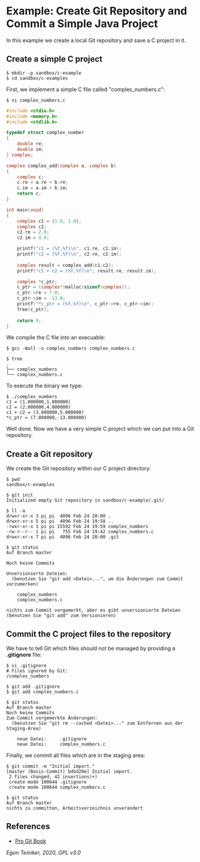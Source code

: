 # Example: Create Git Repository and Commit a Simple Java Project

In this example we create a local Git repository and save a C 
project in it.

## Create a simple C project

```
$ mkdir -p sandbox/c-example
$ cd sandbox/c-examples
```

First, we implement a simple C file called "complex_numbers.c":
```
$ vi complex_numbers.c
```

```C
#include <stdio.h>
#include <memory.h>
#include <stdlib.h>

typedef struct complex_number
{
    double re;
    double im;
} complex;

complex complex_add(complex a, complex b)
{
	complex c;
    c.re = a.re + b.re;
    c.im = a.im + b.im;
    return c;
}

int main(void)
{
    complex c1 = {1.0, 1.0};
    complex c2;
    c2.re = 2.0;
    c2.im = 4.0;

    printf("c1 = (%f,%f)\n", c1.re, c1.im);
    printf("c2 = (%f,%f)\n", c2.re, c2.im);
    
    complex result = complex_add(c1,c2);
    printf("c1 + c2 = (%f,%f)\n", result.re, result.im);

    complex *c_ptr;
    c_ptr = (complex*)malloc(sizeof(complex)); 
    c_ptr->re = 7.0;
    c_ptr->im = -13.0;
    printf("*c_ptr = (%f,%f)\n", c_ptr->re, c_ptr->im);    
    free(c_ptr);
    
    return 0;
}    
```

We compile the C file into an execuable:
```
$ gcc -Wall -o complex_numbers complex_numbers.c

$ tree
.
├── complex_numbers
└── complex_numbers.c
```

To execute the binary we type:
```
$ ./complex_numbers 
c1 = (1.000000,1.000000)
c2 = (2.000000,4.000000)
c1 + c2 = (3.000000,5.000000)
*c_ptr = (7.000000,-13.000000)
```

Well done. Now we have a very simple C project which we can put into a
Git repository.


## Create a Git repository

We create the Git repository within our C project directory: 
```
$ pwd
sandbox/c-examples

$ git init
Initialized empty Git repository in sandbox/c-example/.git/

$ ll -a
drwxr-xr-x 3 pi pi  4096 Feb 24 20:00 .
drwxr-xr-x 5 pi pi  4096 Feb 24 19:58 ..
-rwxr-xr-x 1 pi pi 15592 Feb 24 19:59 complex_numbers
-rw-r--r-- 1 pi pi   755 Feb 24 19:42 complex_numbers.c
drwxr-xr-x 7 pi pi  4096 Feb 24 20:00 .git

$ git status
Auf Branch master

Noch keine Commits

Unversionierte Dateien:
  (benutzen Sie "git add <Datei>...", um die Änderungen zum Commit vorzumerken)

	complex_numbers
	complex_numbers.c

nichts zum Commit vorgemerkt, aber es gibt unversionierte Dateien
(benutzen Sie "git add" zum Versionieren)
```
	
## Commit the C project files to the repository

We have to tell Git which files should not be managed by providing a
**.gitignore** file:
```
$ vi .gitignore
# Files ignored by Git:
/complex_numbers
```


```
$ git add .gitignore 
$ git add complex_numbers.c 

$ git status
Auf Branch master
Noch keine Commits
Zum Commit vorgemerkte Änderungen:
  (benutzen Sie "git rm --cached <Datei>..." zum Entfernen aus der Staging-Area)

	neue Datei:     .gitignore
	neue Datei:     complex_numbers.c
```


Finally, we commit all files which are in the staging area:
```
$ git commit -m "Initial import."
[master (Basis-Commit) bdbd20e] Initial import.
 2 files changed, 42 insertions(+)
 create mode 100644 .gitignore
 create mode 100644 complex_numbers.c

$ git status
Auf Branch master
nichts zu committen, Arbeitsverzeichnis unverändert
```

## References
* [Pro Git Book](https://git-scm.com/book/en/v2)

*Egon Teiniker, 2020, GPL v3.0*
